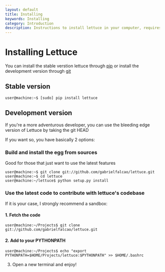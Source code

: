 ```yaml
---
layout: default
title: Installing
keywords: Installing
category: Introduction
description: Instructions to install lettuce in your computer, requires python and maybe git.
---
```


# Installing Lettuce

You can install the stable verstion lettuce through
[pip](http://pypi.python.org/pypi/pip) or install the development
version through [git](http://en.wikipedia.org/wiki/Git_(software))


## Stable version

```console
user@machine:~$ [sudo] pip install lettuce
```

## Development version

If you're a more adventurous developer, you can use the
bleeding edge version of Lettuce by taking the git HEAD

If you want so, you have basically 2 options:

### Build and install the egg from sources

Good for those that just want to use the latest features

```console
user@machine:~$ git clone git://github.com/gabrielfalcao/lettuce.git
user@machine:~$ cd lettuce
user@machine:~/lettuce$ python setup.py install
```

### Use the latest code to contribute with lettuce's codebase

If it is your case, I strongly recommend a sandbox:


#### 1. Fetch the code

```console
user@machine:~/Projects$ git clone git://github.com/gabrielfalcao/lettuce.git
```

#### 2. Add to your PYTHONPATH

```console
user@machine:~/Projects$ echo "export PYTHONPATH=$HOME/Projects/lettuce:$PYTHONPATH" >> $HOME/.bashrc
```

3. Open a new terminal and enjoy!
